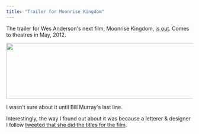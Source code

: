 ```yaml
---
title: "Trailer for Moonrise Kingdom"
---
```

<p>The trailer for Wes Anderson's next film, Moonrise Kingdom, <a href="http://trailers.apple.com/trailers/focus_features/moonrisekingdom/">is out</a>. Comes to theatres in May, 2012.</p>
<p><img src="https://chrisenns.com/wp-content/uploads/2012/01/Moonrise-Kingdom.png" alt="" title="Moonrise Kingdom" width="669" height="151" class="aligncenter size-full wp-image-19963" /></p>
<p>I wasn't sure about it until Bill Murray's last line.</p>
<p>Interestingly, the way I found out about it was because a letterer &amp; designer I follow <a href="https://twitter.com/jessicahische/status/157557230449852416">tweeted that she did the titles for the film</a>.</p>

